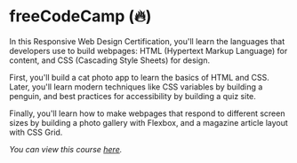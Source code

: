 # freeCodeCamp (🔥)
In this Responsive Web Design Certification, you'll learn the languages that developers use to build webpages: HTML (Hypertext Markup Language) for content, and CSS (Cascading Style Sheets) for design.

First, you'll build a cat photo app to learn the basics of HTML and CSS. Later, you'll learn modern techniques like CSS variables by building a penguin, and best practices for accessibility by building a quiz site.

Finally, you'll learn how to make webpages that respond to different screen sizes by building a photo gallery with Flexbox, and a magazine article layout with CSS Grid.

_You can view this course <a href="https://www.freecodecamp.org/learn/2022/responsive-web-design/#learn-html-by-building-a-cat-photo-app" target="_blank">here</a>._
